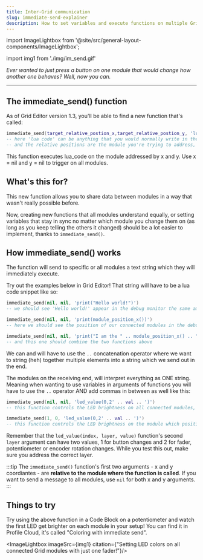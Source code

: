 ```yaml
---
title: Inter-Grid communication
slug: immediate-send-explainer
description: How to set variables and execute functions on multiple Grid modules at the same time
---
```


import ImageLightbox from '@site/src/general-layout-components/ImageLightbox';

import img1 from './img/im_send.gif'

_Ever wanted to just press a button on one module that would change how another one behaves? Well, now you can._

---

## The immediate_send() function

As of Grid Editor version 1.3, you'll be able to find a new function that's called:

```lua
immediate_send(target_relative_postion_x,target_relative_postion_y, 'lua code')
-- here 'lua code' can be anything that you would normally write in the code editor of Grid Editor
-- and the relative positions are the module you're trying to address, (0,0,'lua code') being itself, (nil,nil,'lua code') being all modules 
```

This function executes lua_code on the module addressed by x and y. Use x = nil and y = nil to trigger on all modules.

## What's this for?

This new function allows you to share data between modules in a way that wasn't really possible before.

Now, creating new functions that all modules understand equally, or setting variables that stay in sync no matter which module you change them on (as long as you keep telling the others it changed) should be a lot easier to implement, thanks to `immediate_send()`.

## How immediate_send() works

The function will send to specific or all modules a text string which they will immediately execute.

Try out the examples below in Grid Editor! That string will have to be a lua code snippet like so:

```lua
immediate_send(nil, nil, 'print("Hello world!")')
-- we should see 'Hello world!' appear in the debug monitor the same amount of times as we have modules connected
```

```lua
immediate_send(nil, nil, 'print(module_position_x())')
-- here we should see the position of our connected modules in the debug monitor on the x axis
```

```lua
immediate_send(nil, nil, 'print("I am the " .. module_position_x() .. ". module on the X axis.")')
-- and this one should combine the two functions above
```

We can and will have to use the `..` concatenation operator where we want to string (heh) together multiple elements into a string which we send out in the end.

The modules on the receiving end, will interpret everything as ONE string. Meaning when wanting to use variables in arguments of functions you will have to use the `..` operator AND add commas in between as well like this:

```lua
immediate_send(nil, nil, 'led_value(0,2' .. val .. ')')
-- this function controls the LED brightness on all connected modules, based on the state of the control element sending out the above function
```

```lua
immediate_send(1, 0, 'led_value(0,2' .. val .. ')')
-- this function controls the LED brightness on the module which position is x = 1, y = 0, relative to the module position where immediate_send() is called, combined with the state of the control element sending out the above function
```

Remember that the `led_value(index, layer, value)` function's second `layer` argument can have two values, 1 for button changes and 2 for fader, potentiometer or encoder rotation changes. While you test this out, make sure you address the correct layer.

:::tip
The `immediate_send()` function's first two arguments - x and y coordiantes - are **relative to the module where the function is called**. If you want to send a message to all modules, use `nil` for both x and y arguments.
:::

## Things to try

Try using the above function in a Code Block on a potentiometer and watch the first LED get brighter on each module in your setup! You can find it in Profile Cloud, it's called "Coloring with immediate send".

<ImageLightbox imageSrc={img1} citation={"Setting LED colors on all connected Grid modules with just one fader!"}/>
